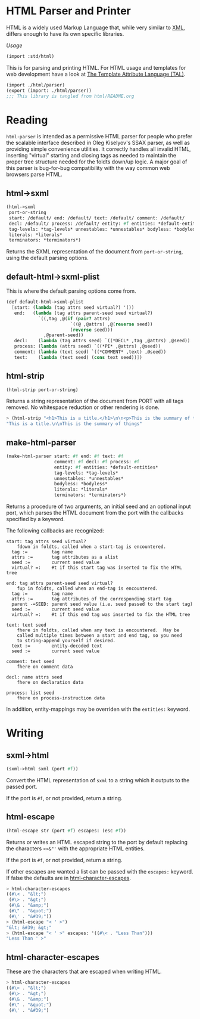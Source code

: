# HTML Parser and Printer

HTML is a widely used Markup Language that, while very similar to [XML](./xml.md), differs enough to have its own specific libraries.

*Usage*

```scheme
(import :std/html)
```

This is for parsing and printing HTML. For HTML usage and templates for web development have a look at [The Template Attribute Language (TAL)](tal/README.md).

```scheme
(import ./html/parser)
(export (import: ./html/parser))
;;; This library is tangled from html/README.org
```


# Reading

`html-parser` is intended as a permissive HTML parser for people who prefer the scalable interface described in Oleg Kiselyov's SSAX parser, as well as providing simple convenience utilities. It correctly handles all invalid HTML, inserting "virtual" starting and closing tags as needed to maintain the proper tree structure needed for the foldts down/up logic. A major goal of this parser is bug-for-bug compatibility with the way common web browsers parse HTML.


## html->sxml

```scheme
(html->sxml
 port-or-string
 start: /default/ end: /default/ text: /default/ comment: /default/
 decl: /default/ process: /default/ entity: #f entities: *default-entities*
 tag-levels: *tag-levels* unnestables: *unnestables* bodyless: *bodyless*
 literals: *literals*
 terminators: *terminators*) 

```

Returns the SXML representation of the document from `port-or-string`, using the default parsing options.


## default-html->sxml-plist

This is where the default parsing options come from.

```scheme
(def default-html->sxml-plist
  [start: (lambda (tag attrs seed virtual?) '())
   end:   (lambda (tag attrs parent-seed seed virtual?)
            `((,tag ,@(if (pair? attrs)
                        `((@ ,@attrs) ,@(reverse seed))
                        (reverse seed)))
              ,@parent-seed))
   decl:    (lambda (tag attrs seed) `((*DECL* ,tag ,@attrs) ,@seed))
   process: (lambda (attrs seed) `((*PI* ,@attrs) ,@seed))
   comment: (lambda (text seed) `((*COMMENT* ,text) ,@seed))
   text:    (lambda (text seed) (cons text seed))])
```


## html-strip

```scheme
(html-strip port-or-string)
```

Returns a string representation of the document from PORT with all tags removed. No whitespace reduction or other rendering is done.

```scheme
> (html-strip "<h1>This is a title.</h1>\n\n<p>This is the summary of things</p>")
"This is a title.\n\nThis is the summary of things"
```


## make-html-parser

```scheme
(make-html-parser start: #f end: #f text: #f
                  comment: #f decl: #f process: #f
                  entity: #f entities: *default-entities*
                  tag-levels: *tag-levels*
                  unnestables: *unnestables*
                  bodyless: *bodyless*
                  literals: *literals*
                  terminators: *terminators*)
```

Returns a procedure of two arguments, an initial seed and an optional input port, which parses the HTML document from the port with the callbacks specified by a keyword.

The following callbacks are recognized:

```
start: tag attrs seed virtual?
    fdown in foldts, called when a start-tag is encountered.
  tag :=         tag name
  attrs :=       tag attributes as a alist
  seed :=        current seed value
  virtual? =:    #t if this start tag was inserted to fix the HTML tree
```

```
end: tag attrs parent-seed seed virtual?
    fup in foldts, called when an end-tag is encountered.
  tag :=         tag name
  attrs :=       tag attributes of the corresponding start tag
  parent -=SEED: parent seed value (i.e. seed passed to the start tag)
  seed :=        current seed value
  virtual? =:    #t if this end tag was inserted to fix the HTML tree
```

```
text: text seed
    fhere in foldts, called when any text is encountered.  May be
    called multiple times between a start and end tag, so you need
    to string-append yourself if desired.
  text :=        entity-decoded text
  seed :=        current seed value
```

```
comment: text seed
    fhere on comment data
```

```
decl: name attrs seed
    fhere on declaration data
    
process: list seed
    fhere on process-instruction data
```

In addition, entity-mappings may be overriden with the `entities:` keyword.


# Writing


## sxml->html

```scheme
(sxml->html sxml (port #f))
```

Convert the HTML representation of `sxml` to a string which it outputs to the passed port.

If the port is `#f`, or not provided, return a string.


## html-escape

```scheme
(html-escape str (port #f) escapes: (esc #f))
```

Returns or writes an HTML escaped string to the port by default replacing the characters `<>&"'` with the appropriate HTML entities.

If the port is `#f`, or not provided, return a string.

If other escapes are wanted a list can be passed with the `escapes:` keyword. If false the defaults are in [html-character-escapes](#html-character-escapes).

```scheme
> html-character-escapes
((#\< . "&lt;")
 (#\> . "&gt;")
 (#\& . "&amp;")
 (#\" . "&quot;")
 (#\' . "&#39;"))
> (html-escape "< ' >")
"&lt; &#39; &gt;"
> (html-escape "< ' >" escapes: '((#\< . "Less Than")))
"Less Than ' >"
```


<a id="html-character-escapes"></a>

## html-character-escapes

These are the characters that are escaped when writing HTML.

```scheme
> html-character-escapes
((#\< . "&lt;")
 (#\> . "&gt;")
 (#\& . "&amp;")
 (#\" . "&quot;")
 (#\' . "&#39;")
```
